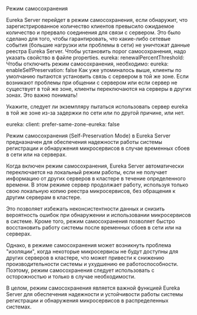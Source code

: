 Режим самосохранения 

Eureka Server перейдет в режим самосохранения, если обнаружит, что зарегистрированное количество клиентов превысило ожидаемое количество и прервало соединения для связи с сервером.
Это было сделано для того, чтобы гарантировать, что какие-либо сетевые события (большие нагрузки или проблемы в сети) не уничтожат данные реестра Eureka Server.
Чтобы установить порог самосохранения, надо указать свойство в файле properties.
eureka:
 renewalPercentThreshold: 
Чтобы отключить режим самосохранения, необходимо:
eureka:
 enableSelfPreservation: false
Как уже упоминалось выше, клиенты по умолчанию пытаются установить связь с сервером в той же зоне. Если возникают проблемы при общении с сервером или если сервер не существует в той же зоне, клиенты переключаются на серверы в других зонах. Это важно понимать!


Укажите, следует ли  экземпляру пытаться использовать сервер eureka в той же зоне из-за задержки по сети или по другой причине, или нет.

eureka:
 client:
   prefer-same-zone-eureka: false

Режим самосохранения (Self-Preservation Mode) в Eureka Server предназначен для обеспечения надежности работы системы регистрации и обнаружения микросервисов в случае временных сбоев в сети или на серверах.

Когда включен режим самосохранения, Eureka Server автоматически переключается на локальный режим работы, если не получает информацию от других серверов в кластере в течение определенного времени. В этом режиме сервер продолжает работу, используя только свою локальную копию реестра микросервисов, без обращения к другим серверам в кластере.

Это позволяет избежать неконсистентности данных и снизить вероятность ошибок при обнаружении и использовании микросервисов в системе. Кроме того, режим самосохранения позволяет быстро восстановить работу системы после временных сбоев в сети или на серверах.

Однако, в режиме самосохранения может возникнуть проблема "изоляции", когда некоторые микросервисы не будут доступны для других серверов в кластере, что может привести к снижению производительности системы и ухудшению ее работоспособности. Поэтому, режим самосохранения следует использовать с осторожностью и только в случае необходимости.

В целом, режим самосохранения является важной функцией Eureka Server для обеспечения надежности и устойчивости работы системы регистрации и обнаружения микросервисов в распределенных системах.
